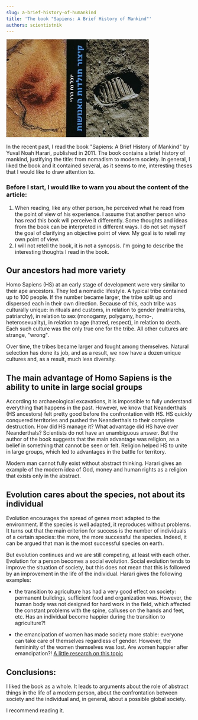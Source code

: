 ```yaml
---
slug: a-brief-history-of-humankind
title: 'The book "Sapiens: A Brief History of Mankind"'
authors: scientistnik
---
```

<div style={{textAlign: 'center'}}>
  <img src="/img/brief-history.jpg" />
</div>

In the recent past, I read the book "Sapiens: A Brief History of Mankind" by Yuval Noah Harari, published in 2011. The book contains a brief history of mankind, justifying the title: from nomadism to modern society. In general, I liked the book and it contained several, as it seems to me, interesting theses that I would like to draw attention to.<!--truncate-->



### Before I start, I would like to warn you about the content of the article:

1. When reading, like any other person, he perceived what he read from the point of view of his experience. I assume that another person who has read this book will perceive it differently. Some thoughts and ideas from the book can be interpreted in different ways. I do not set myself the goal of clarifying an objective point of view. My goal is to retell my own point of view.
2. I will not retell the book, it is not a synopsis.  I'm going to describe the interesting thoughts I read in the book.



## Our ancestors had more variety

Homo Sapiens (HS) at an early stage of development were very similar to their ape ancestors. They led a nomadic lifestyle. A typical tribe contained up to 100 people. If the number became larger, the tribe split up and dispersed each in their own direction. Because of this, each tribe was culturally unique: in rituals and customs, in relation to gender (matriarchs, patriarchy), in relation to sex (monogamy, polygamy, homo-, heterosexuality), in relation to age (hatred, respect), in relation to death. Each such culture was the only true one for the tribe. All other cultures are strange, "wrong".



Over time, the tribes became larger and fought among themselves. Natural selection has done its job, and as a result, we now have a dozen unique cultures and, as a result, much less diversity.



## The main advantage of Homo Sapiens is the ability to unite in large social groups

According to archaeological excavations, it is impossible to fully understand everything that happens in the past. However, we know that Neanderthals (HS ancestors) felt pretty good before the confrontation with HS. HS quickly conquered territories and pushed the Neanderthals to their complete destruction. How did HS manage it? What advantage did HS have over Neanderthals?  Scientists do not have an unambiguous answer. But the author of the book suggests that the main advantage was religion, as a belief in something that cannot be seen or felt. Religion helped HS to unite in large groups, which led to advantages in the battle for territory. 

Modern man cannot fully exist without abstract thinking. Harari gives an example of the modern idea of God, money and human rights as a religion that exists only in the abstract.



## Evolution cares about the species, not about its individual

Evolution encourages the spread of genes most adapted to the environment. If the species is well adapted, it reproduces without problems. It turns out that the main criterion for success is the number of individuals of a certain species: the more, the more successful the species. Indeed, it can be argued that man is the most successful species on earth.



But evolution continues and we are still competing, at least with each other. Evolution for a person becomes a social evolution. Social evolution tends to improve the situation of society, but this does not mean that this is followed by an improvement in the life of the individual. Harari gives the following examples:

- the transition to agriculture has had a very good effect on society: permanent buildings, sufficient food and organization was. However, the human body was not designed for hard work in the field, which affected the constant problems with the spine, calluses on the hands and feet, etc. Has an individual become happier during the transition to agriculture?!

- the emancipation of women has made society more stable: everyone can take care of themselves regardless of gender. However, the femininity of the women themselves was lost. Are women happier after emancipation?! [A little research on this topic](https://t.me/blockchainRF/7300 ) 


## Conclusions:

I liked the book as a whole. It leads to arguments about the role of abstract things in the life of a modern person, about the confrontation between society and the individual and, in general, about a possible global society.

I recommend reading it.